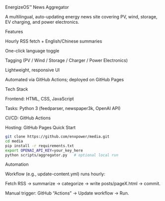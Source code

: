 EnergizeOS™ News Aggregator

A multilingual, auto-updating energy news site covering PV, wind, storage, EV charging, and power electronics.

Features

Hourly RSS fetch + English/Chinese summaries

One-click language toggle

Tagging (PV / Wind / Storage / Charger / Power Electronics)

Lightweight, responsive UI

Automated via GitHub Actions; deployed on GitHub Pages

Tech Stack

Frontend: HTML, CSS, JavaScript

Tasks: Python 3 (feedparser, newspaper3k, OpenAI API)

CI/CD: GitHub Actions

Hosting: GitHub Pages
Quick Start
```bash
git clone https://github.com/enxpower/media.git
cd media
pip install -r requirements.txt
export OPENAI_API_KEY=your_key_here
python scripts/aggregator.py   # optional local run
```

Automation

Workflow (e.g., update-content.yml) runs hourly:

Fetch RSS → summarize → categorize → write posts/pageX.html → commit.

Manual trigger: GitHub “Actions” → Update workflow → Run.
